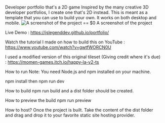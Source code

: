 Developer portfolio that's a 2D game
Inspired by the many creative 3D developer portfolios, I create one that's 2D instead. This is meant as a template that you can use to build your own. It works on both desktop and mobile.
<img src="/JSLegendDev/2d-portfolio-kaboom/raw/master/developerportfoliothubnail.png" alt="A screenshot of the project" style="max-width: 100%;"> == $0
A screenshot of the project

Live Demo : https://jslegenddev.github.io/portfolio/

Watch the tutorial I made on how to build this on YouTube : https://www.youtube.com/watch?v=gwtfWORCN0U

I used a modified version of this original tileset (Giving credit where it's due) : https://momen-games.itch.io/happy-la-v2-ts

How to run
Note: You need Node.js and npm installed on your machine.

npm install then npm run dev

How to build
npm run build and a dist folder should be created.

How to preview the build
npm run preview

How to host?
Once the project is built. Take the content of the dist folder and drag and drop it to your favorite static site hosting provider.
